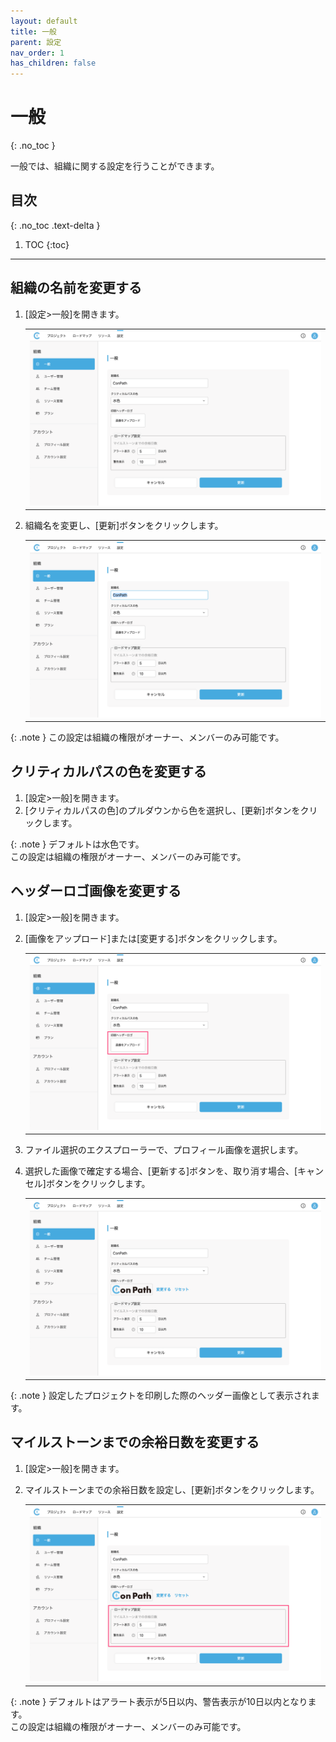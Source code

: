 ```yaml
---
layout: default
title: 一般
parent: 設定
nav_order: 1
has_children: false
---
```


# 一般
{: .no_toc }

一般では、組織に関する設定を行うことができます。

## 目次
{: .no_toc .text-delta }

1. TOC
{:toc}

---

## 組織の名前を変更する

1. [設定>一般]を開きます。

   <table><tr><td>
   <img src="/assets/images/settings/general/1.png" width="100%">
   </td></tr></table>

2. 組織名を変更し、[更新]ボタンをクリックします。

   <table><tr><td>
   <img src="/assets/images/settings/general/2.png" width="100%">
   </td></tr></table>

{: .note }
この設定は組織の権限がオーナー、メンバーのみ可能です。

## クリティカルパスの色を変更する

1. [設定>一般]を開きます。
2. [クリティカルパスの色]のプルダウンから色を選択し、[更新]ボタンをクリックします。

{: .note }
デフォルトは水色です。  
この設定は組織の権限がオーナー、メンバーのみ可能です。

## ヘッダーロゴ画像を変更する

1. [設定>一般]を開きます。

2. [画像をアップロード]または[変更する]ボタンをクリックします。

   <table><tr><td>
   <img src="/assets/images/settings/general/3.png" width="100%">
   </td></tr></table>

3. ファイル選択のエクスプローラーで、プロフィール画像を選択します。
4. 選択した画像で確定する場合、[更新する]ボタンを、取り消す場合、[キャンセル]ボタンをクリックします。

   <table><tr><td>
   <img src="/assets/images/settings/general/4.png" width="100%">
   </td></tr></table>
{: .note }
設定したプロジェクトを印刷した際のヘッダー画像として表示されます。


## マイルストーンまでの余裕日数を変更する

1. [設定>一般]を開きます。
2. マイルストーンまでの余裕日数を設定し、[更新]ボタンをクリックします。

   <table><tr><td>
   <img src="/assets/images/settings/general/5.png" width="100%">
   </td></tr></table>

{: .note }
デフォルトはアラート表示が5日以内、警告表示が10日以内となります。  
この設定は組織の権限がオーナー、メンバーのみ可能です。